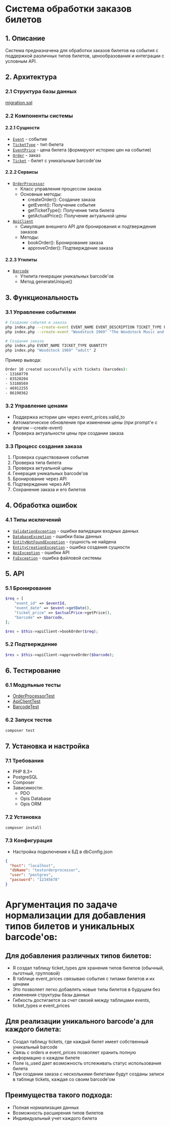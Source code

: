 # Система обработки заказов билетов

## 1. Описание

Система предназначена для обработки заказов билетов на события с поддержкой различных типов билетов,
ценообразования и интеграции с условным API.

## 2. Архитектура

### 2.1 Структура базы данных
[migration.sql](migration.sql)

### 2.2 Компоненты системы

#### 2.2.1 Сущности
- [`Event`](src/Entities/Event.php) - событие
- [`TicketType`](src/Entities/TicketType.php) - тип билета
- [`EventPrice`](src/Entities/EventPrice.php) - цена билета (формируют историю цен на событие)
- [`Order`](src/Entities/Order.php) - заказ
- [`Ticket`](src/Entities/Ticket.php) - билет с уникальным barcode'ом

#### 2.2.2 Сервисы
- [`OrderProcessor`](src/Services/OrderProcessor.php)
  - Класс управления процессом заказа
  - Основные методы:
    - createOrder(): Создание заказа
    - getEvent(): Получение события
    - getTicketType(): Получение типа билета
    - getActualPrice(): Получение актуальной цены
- [`ApiClient`](src/Services/ApiClient.php)
    - Симуляция внешнего API для бронирования и подтверждения заказов
    - Методы:
        - bookOrder(): Бронирование заказа
        - approveOrder(): Подтверждение заказа

#### 2.2.3 Утилиты
- [`Barcode`](src/Utils/Barcode.php)
    - Утилита генерации уникальных barcode'ов
    - Метод generateUnique()

## 3. Функциональность

### 3.1 Управление событиями
```bash
# Создание события и заказа
php index.php --create-event EVENT_NAME EVENT_DESCRIPTION TICKET_TYPE PRICE QUANTITY
php index.php --create-event "Woodstock 1969" "The Woodstock Music and Art Fair" "adult" 1000 2

# Создание заказа
php index.php EVENT_NAME TICKET_TYPE QUANTITY
php index.php "Woodstock 1969" "adult" 2
```
Пример вывода:
```bash
Order 10 created successfully with tickets (barcodes):
- 13160770
- 83520204
- 53188569
- 46912255
- 86190362
````

### 3.2 Управление ценами
- Поддержка истории цен через event_prices.valid_to
- Автоматическое обновление при изменении цены (при prompt'е с флагом --create-event)
- Проверка актуальности цены при создании заказа

### 3.3 Процесс создания заказа
1. Проверка существования события
2. Проверка типа билета
3. Проверка актуальной цены
4. Генерация уникальных barcode'ов
5. Бронирование через API
6. Подтверждение через API
7. Сохранение заказа и его билетов

## 4. Обработка ошибок

### 4.1 Типы исключений
- [`ValidationException`](src/Exceptions/ValidationException.php) - ошибки валидации входных данных
- [`DatabaseException`](src/Exceptions/DatabaseException.php) - ошибки базы данных
- [`EntityNotFoundException`](src/Exceptions/EntityNotFoundException.php) - сущность не найдена
- [`EntityCreationException`](src/Exceptions/EntityCreationException.php) - ошибка создания сущности
- [`ApiException`](src/Exceptions/ApiException.php) - ошибки API
- [`FsException`](src/Exceptions/FsException.php) - ошибка файловой системы

## 5. API

### 5.1 Бронирование
```php
$req = [
    "event_id" => $eventId,
    "event_date" => $event->getDate(),
    "ticket_price" => $actualPrice->getPrice(),
    "barcode" => $barcode,
];

$res = $this->apiClient->bookOrder($req);
```

### 5.2 Подтверждение
```php
$res = $this->apiClient->approveOrder($barcode);
```

## 6. Тестирование

### 6.1 Модульные тесты
- [OrderProcessorTest](tests/Services/OrderProcessorTest.php)
- [ApiClientTest](tests/Services/ApiClientTest.php)
- [BarcodeTest](tests/Utils/BarcodeTest.php)

### 6.2 Запуск тестов
```bash
composer test
```

## 7. Установка и настройка

### 7.1 Требования
- PHP 8.3+
- PostgreSQL
- Composer
- Зависимости:
    - PDO
    - Opis Database
    - Opis ORM

### 7.2 Установка
```bash
composer install
```

### 7.3 Конфигурация
- Настройка подключения к БД в dbConfig.json
```json
{
  "host": "localhost",
  "dbName": "testorderprocessor", 
  "user": "postgres",
  "password": "12345678"
}
```

# Аргументация по задаче нормализации для добавления типов билетов и уникальных barcode'ов:

## Для добавления различных типов билетов:

- Я создал таблицу ticket_types для хранения типов билетов (обычный, льготный, групповой)
- В таблице event_prices связываю события с типами билетов и их ценами
- Это позволяет легко добавлять новые типы билетов в будущем без изменения структуры базы данных
- Гибкость достигается за счет связей между таблицами events, ticket_types и event_prices


## Для реализации уникального barcode'а для каждого билета:

- Создал таблицу tickets, где каждый билет имеет собственный уникальный barcode
- Связь с orders и event_prices позволяет хранить полную информацию о каждом билете
- Поле is_used дает возможность отслеживать статус использования билета
- При создании заказа с несколькими билетами будут созданы записи в таблице tickets, каждая со своим barcode'ом 



## Преимущества такого подхода:

- Полная нормализация данных
- Возможность расширения типов билетов
- Индивидуальный учет каждого билета

